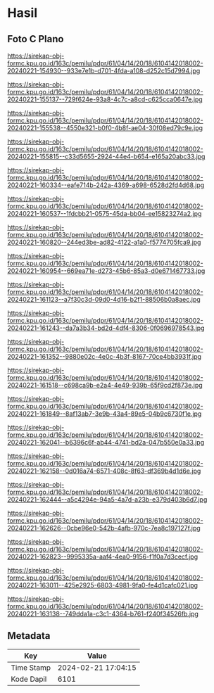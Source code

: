 # Hasil

## Foto C Plano

https://sirekap-obj-formc.kpu.go.id/163c/pemilu/pdpr/61/04/14/20/18/6104142018002-20240221-154930--933e7e1b-d701-4fda-a108-d252c15d7994.jpg

https://sirekap-obj-formc.kpu.go.id/163c/pemilu/pdpr/61/04/14/20/18/6104142018002-20240221-155137--729f624e-93a8-4c7c-a8cd-c625cca0647e.jpg

https://sirekap-obj-formc.kpu.go.id/163c/pemilu/pdpr/61/04/14/20/18/6104142018002-20240221-155538--4550e321-b0f0-4b8f-ae04-30f08ed79c9e.jpg

https://sirekap-obj-formc.kpu.go.id/163c/pemilu/pdpr/61/04/14/20/18/6104142018002-20240221-155815--c33d5655-2924-44e4-b654-e165a20abc33.jpg

https://sirekap-obj-formc.kpu.go.id/163c/pemilu/pdpr/61/04/14/20/18/6104142018002-20240221-160334--eafe714b-242a-4369-a698-6528d2fd4d68.jpg

https://sirekap-obj-formc.kpu.go.id/163c/pemilu/pdpr/61/04/14/20/18/6104142018002-20240221-160537--1fdcbb21-0575-45da-bb04-ee15823274a2.jpg

https://sirekap-obj-formc.kpu.go.id/163c/pemilu/pdpr/61/04/14/20/18/6104142018002-20240221-160820--244ed3be-ad82-4122-a1a0-f5774705fca9.jpg

https://sirekap-obj-formc.kpu.go.id/163c/pemilu/pdpr/61/04/14/20/18/6104142018002-20240221-160954--669ea71e-d273-45b6-85a3-d0e671467733.jpg

https://sirekap-obj-formc.kpu.go.id/163c/pemilu/pdpr/61/04/14/20/18/6104142018002-20240221-161123--a7f30c3d-09d0-4d16-b2f1-88506b0a8aec.jpg

https://sirekap-obj-formc.kpu.go.id/163c/pemilu/pdpr/61/04/14/20/18/6104142018002-20240221-161243--da7a3b34-bd2d-4df4-8306-0f0696978543.jpg

https://sirekap-obj-formc.kpu.go.id/163c/pemilu/pdpr/61/04/14/20/18/6104142018002-20240221-161352--9880e02c-4e0c-4b3f-8167-70ce4bb3931f.jpg

https://sirekap-obj-formc.kpu.go.id/163c/pemilu/pdpr/61/04/14/20/18/6104142018002-20240221-161518--c698ca9b-e2a4-4e49-939b-65f9cd2f873e.jpg

https://sirekap-obj-formc.kpu.go.id/163c/pemilu/pdpr/61/04/14/20/18/6104142018002-20240221-161849--8af13ab7-3e9b-43a4-89e5-04b9c6730f1e.jpg

https://sirekap-obj-formc.kpu.go.id/163c/pemilu/pdpr/61/04/14/20/18/6104142018002-20240221-162041--b6396c6f-ab44-4741-bd2a-047b550e0a33.jpg

https://sirekap-obj-formc.kpu.go.id/163c/pemilu/pdpr/61/04/14/20/18/6104142018002-20240221-162158--0d016a74-6571-408c-8f63-df369b4d1d6e.jpg

https://sirekap-obj-formc.kpu.go.id/163c/pemilu/pdpr/61/04/14/20/18/6104142018002-20240221-162444--a5c4294e-94a5-4a7d-a23b-e379d403b6d7.jpg

https://sirekap-obj-formc.kpu.go.id/163c/pemilu/pdpr/61/04/14/20/18/6104142018002-20240221-162626--0cbe96e0-542b-4afb-970c-7ea8c197127f.jpg

https://sirekap-obj-formc.kpu.go.id/163c/pemilu/pdpr/61/04/14/20/18/6104142018002-20240221-162823--9995335a-aaf4-4ea0-9156-f1f0a7d3cecf.jpg

https://sirekap-obj-formc.kpu.go.id/163c/pemilu/pdpr/61/04/14/20/18/6104142018002-20240221-163011--425e2925-6803-4981-9fa0-fe4d1cafc021.jpg

https://sirekap-obj-formc.kpu.go.id/163c/pemilu/pdpr/61/04/14/20/18/6104142018002-20240221-163138--749dda1a-c3c1-4364-b761-f240f34526fb.jpg


## Metadata

| Key        | Value               |
| ---------- | ------------------- |
| Time Stamp | 2024-02-21 17:04:15 |
| Kode Dapil | 6101                |



